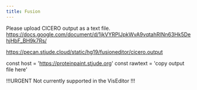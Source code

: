 ```yaml
---
title: Fusion
---
```


Please upload CICERO output as a text file. 
https://docs.google.com/document/d/1jkVYRPIJpkWvA9vqtahRlNn63Hk5DehjHbF_BH9k7Rs/

https://pecan.stjude.cloud/static/hg19/fusioneditor/cicero.output

const host = 'https://proteinpaint.stjude.org'
const rawtext = 'copy output file here'

!!!URGENT
Not currently supported in the VisEditor
!!!